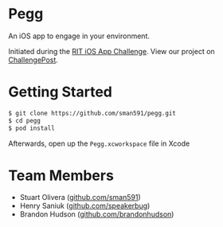 # Pegg
An iOS app to engage in your environment.

Initiated during the [RIT iOS App Challenge](http://ritios2015.challengepost.com/). View our project on [ChallengePost](http://challengepost.com/software/pegg).

# Getting Started

```bash
$ git clone https://github.com/sman591/pegg.git
$ cd pegg
$ pod install
```

Afterwards, open up the `Pegg.xcworkspace` file in Xcode

# Team Members

* Stuart Olivera ([github.com/sman591](https://github.com/sman591))
* Henry Saniuk ([github.com/speakerbug](https://github.com/speakerbug))
* Brandon Hudson ([github.com/brandonhudson](https://github.com/brandonhudson))

